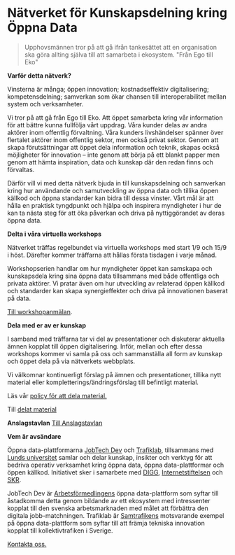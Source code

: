 [_metadata_:url]:- "https://gitlab.com/open-data-knowledge-sharing/wiki/-/wikis/home"

# Nätverket för Kunskapsdelning kring Öppna Data

> Upphovsmännen tror på att gå ifrån tankesättet att en organisation ska göra allting själva till att samarbeta i ekosystem. "Från Ego till Eko"

**Varför detta nätverk?** 
 
Vinsterna är många; öppen innovation; kostnadseffektiv digitalisering; kompetensdelning; samverkan som ökar chansen till interoperabilitet mellan system och verksamheter.

Vi tror på att gå från Ego till Eko. Att öppet samarbeta kring vår information för att bättre kunna fullfölja vårt uppdrag. Våra kunder delas av andra aktörer inom offentlig förvaltning. Våra kunders livshändelser spänner över flertalet aktörer inom offentlig sektor, men också privat sektor. Genom att skapa förutsättningar att öppet dela information och teknik, skapas också möjligheter för innovation – inte genom att börja på ett blankt papper men genom att hämta inspiration, data och kunskap där den redan finns och förvaltas.

Därför vill vi med detta nätverk bjuda in till kunskapsdelning och samverkan kring hur användande och samutveckling av öppna data och tillika öppen källkod och öppna standarder kan bidra till dessa vinster. Vårt mål är att hålla en praktisk tyngdpunkt och hjälpa och inspirera myndigheter i hur de kan ta nästa steg för att öka påverkan och driva på nyttiggörandet av deras öppna data.

**Delta i våra virtuella workshops**

Nätverket träffas regelbundet via virtuella workshops med start 1/9 och 15/9 i höst. Därefter kommer träffarna att hållas första tisdagen i varje månad.
 
Workshopserien handlar om hur myndigheter öppet kan samskapa och kunskapsdela kring sina öppna data tillsammans med både offentliga och privata aktörer. Vi pratar även om hur utveckling av relaterad öppen källkod och standarder kan skapa synergieffekter och driva på innovationen baserat på data.

[Till workshopanmälan](https://gitlab.com/open-data-knowledge-sharing/wiki/-/wikis/Digital-Workshopserie). 
  
**Dela med er av er kunskap**

I samband med träffarna tar vi del av presentationer och diskuterar aktuella ämnen kopplat till öppen digitalisering. Inför, mellan och efter dessa workshops kommer vi samla på oss och sammanställa all form av kunskap och öppet dela på via nätverkets webbplats.

Vi välkomnar kontinuerligt förslag på ämnen och presentationer, tillika nytt material eller kompletterings/ändringsförslag till befintligt material.
 
Läs vår [policy för att dela material.](https://gitlab.com/open-data-knowledge-sharing/wiki/-/wikis/Policy%20f%C3%B6r%20att%20bidra)

Till [delat material](https://gitlab.com/open-data-knowledge-sharing/wiki/-/wikis/Delat-material)

**Anslagstavlan**
[Till Anslagstavlan](https://gitlab.com/open-data-knowledge-sharing/wiki/-/wikis/Anslagstavlan)

**Vem är avsändare**  

Öppna data-plattformarna [JobTech Dev](https://jobtechdev.se/) och [Trafiklab](https://www.trafiklab.se/), tillsammans med [Lunds universitet](http://cs.lth.se/english/research/software-engineering/) samlar och delar kunskap, insikter och verktyg för att bedriva operativ verksamhet kring öppna data, öppna data-plattformar och öppen källkod. Initiativet sker i samarbete med [DIGG](https://www.digg.se/), [Internetstiftelsen](https://internetstiftelsen.se/) och [SKR](https://skr.se/).   

JobTech Dev är [Arbetsförmedlingens](https://arbetsformedlingen.se/) öppna data-plattform som syftar till åstadkomma detta genom bildande av ett ekosystem med intressenter kopplat till den svenska arbetsmarknaden med målet att förbättra den digitala jobb-matchningen. Trafiklab är [Samtrafikens](https://samtrafiken.se/) motsvarande exempel på öppna data-plattform som syftar till att främja tekniska innovation kopplat till kollektivtrafiken i Sverige.

[Kontakta oss.](mailto:maria.dalhage@arbetsformedlingen.se) 
